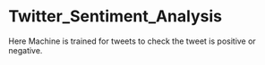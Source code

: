 # Twitter_Sentiment_Analysis
Here Machine is trained for tweets to check the tweet is positive or negative.
